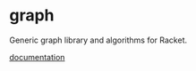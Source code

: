 graph
=====

Generic graph library and algorithms for Racket.

[documentation](http://stchang.github.io/graph/graph.html)
